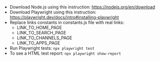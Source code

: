 * Download Node.js using this instruction: https://nodejs.org/en/download
* Download Playwright using this instruction: https://playwright.dev/docs/intro#installing-playwright
* Replace links constants in constants.js file with real links:
  * LINK_TO_HOME_PAGE
  * LINK_TO_SEARCH_PAGE
  * LINK_TO_CHANNELS_PAGE
  * LINK_TO_APPS_PAGE
* Run Playwright tests: `npx playwright test`
* To see a HTML test report: `npx playwright show-report`